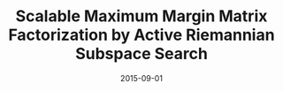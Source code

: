 ---
title: "Scalable Maximum Margin Matrix Factorization by Active Riemannian Subspace Search"
collection: conferences
permalink: /publication/Scalable
date: 2015-09-01
year: "2015"
venue: "IJCAI"
city: 
state: ""
thumbnail: "Scalable.png"
teaser : 
authors: "Yan Yan, Mingkui Tan, Ivor Tsang, Yi Yang, Chengqi Zhang, Qinfeng Shi"
bibtex: Scalable.txt
uri: Scalable.pdf
arxiv: 
project: 
source: https://github.com/iemppu/arss
poster: 
data:
---